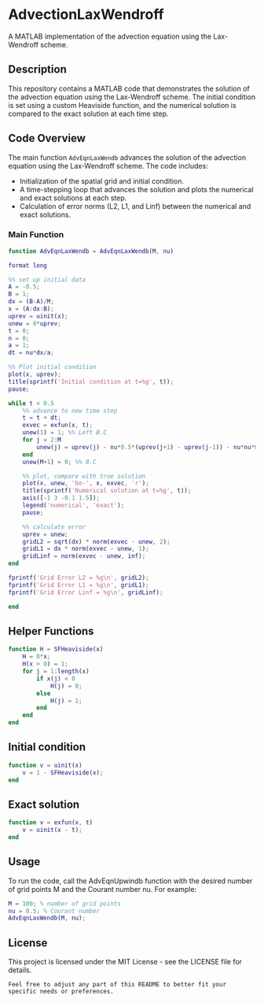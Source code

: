 # AdvectionLaxWendroff

A MATLAB implementation of the advection equation using the Lax-Wendroff scheme.

## Description

This repository contains a MATLAB code that demonstrates the solution of the advection equation using the Lax-Wendroff scheme. The initial condition is set using a custom Heaviside function, and the numerical solution is compared to the exact solution at each time step.

## Code Overview

The main function `AdvEqnLaxWendb` advances the solution of the advection equation using the Lax-Wendroff scheme. The code includes:
- Initialization of the spatial grid and initial condition.
- A time-stepping loop that advances the solution and plots the numerical and exact solutions at each step.
- Calculation of error norms (L2, L1, and Linf) between the numerical and exact solutions.

### Main Function

```matlab
function AdvEqnLaxWendb = AdvEqnLaxWendb(M, nu)

format long 

%% set up initial data
A = -0.5; 
B = 1;
dx = (B-A)/M;
x = (A:dx:B); 
uprev = uinit(x); 
unew = 0*uprev; 
t = 0; 
n = 0; 
a = 1;
dt = nu*dx/a;

%% Plot initial condition
plot(x, uprev); 
title(sprintf('Initial condition at t=%g', t));
pause;

while t < 0.5
    %% advance to new time step
    t = t + dt;
    exvec = exfun(x, t);
    unew(1) = 1; %% Left B.C
    for j = 2:M
        unew(j) = uprev(j) - nu*0.5*(uprev(j+1) - uprev(j-1)) - nu*nu*0.5*(2*uprev(j) - uprev(j-1) - uprev(j+1));
    end
    unew(M+1) = 0; %% B.C

    %% plot, compare with true solution
    plot(x, unew, 'bo-', x, exvec, 'r');
    title(sprintf('Numerical solution at t=%g', t));
    axis([-1 3 -0.1 1.5]);
    legend('numerical', 'exact');
    pause;

    %% calculate error 
    uprev = unew;
    gridL2 = sqrt(dx) * norm(exvec - unew, 2);
    gridL1 = dx * norm(exvec - unew, 1);
    gridLinf = norm(exvec - unew, inf);
end

fprintf('Grid Error L2 = %g\n', gridL2);
fprintf('Grid Error L1 = %g\n', gridL1);
fprintf('Grid Error Linf = %g\n', gridLinf);

end
```
## Helper Functions
```matlab
function H = SFHeaviside(x)
    H = 0*x; 
    H(x > 0) = 1;
    for j = 1:length(x)        
        if x(j) < 0
            H(j) = 0;
        else
            H(j) = 1;
        end
    end
end

```
## Initial condition
```matlab
function v = uinit(x)
    v = 1 - SFHeaviside(x);
end
```
## Exact solution
```matlab
function v = exfun(x, t)
    v = uinit(x - t);
end

```
## Usage
To run the code, call the AdvEqnUpwindb function with the desired number of grid points M and the Courant number nu. For example:
```matlab
M = 100; % number of grid points
nu = 0.5; % Courant number
AdvEqnLaxWendb(M, nu);

```
## License
This project is licensed under the MIT License - see the LICENSE file for details.
```
Feel free to adjust any part of this README to better fit your specific needs or preferences.

